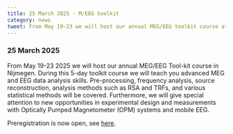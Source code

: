 ```yaml
---
title: 25 March 2025 - M/EEG toolkit
category: news
tweet: From May 19-23 we will host our annual MEG/EEG toolkit course at the Donders in Nijmegen. Preregistration is now open, see https://www.fieldtriptoolbox.org/workshop/toolkit2025/
---
```


### 25 March 2025

From May 19-23 2025 we will host our annual MEG/EEG Tool-kit course in Nijmegen. During this 5-day toolkit course we will teach you advanced MEG and EEG data analysis skills. Pre-processing, frequency analysis, source reconstruction, analysis methods such as RSA and TRFs, and various statistical methods will be covered. Furthermore, we will give special attention to new opportunities in experimental design and measurements with Optically Pumped Magnetometer (OPM) systems and mobile EEG.

Preregistration is now open, see [here](/workshop/toolkit2025).
